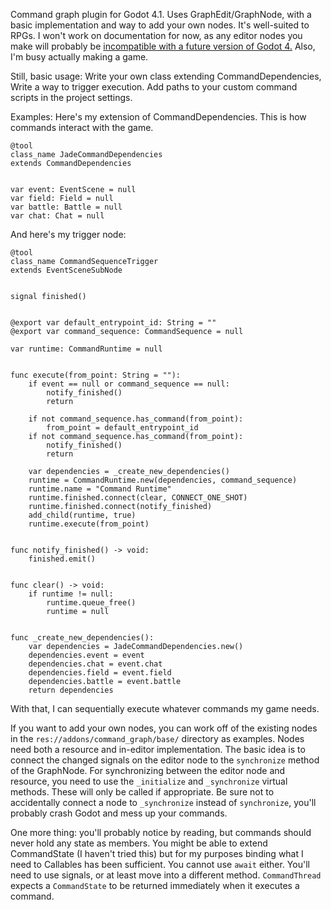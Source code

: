 Command graph plugin for Godot 4.1. Uses GraphEdit/GraphNode, with a basic implementation and way to add your own nodes. It's well-suited to RPGs.
I won't work on documentation for now, as any editor nodes you make will probably be [incompatible with a future version of Godot 4.](https://github.com/godotengine/godot/pull/67152) Also, I'm busy actually making a game.

Still, basic usage:
Write your own class extending CommandDependencies,
Write a way to trigger execution.
Add paths to your custom command scripts in the project settings.

Examples:
Here's my extension of CommandDependencies. This is how commands interact with the game.
```GDScript
@tool
class_name JadeCommandDependencies
extends CommandDependencies


var event: EventScene = null
var field: Field = null
var battle: Battle = null
var chat: Chat = null
```

And here's my trigger node:
```GDScript
@tool
class_name CommandSequenceTrigger
extends EventSceneSubNode


signal finished()


@export var default_entrypoint_id: String = ""
@export var command_sequence: CommandSequence = null

var runtime: CommandRuntime = null


func execute(from_point: String = ""):
	if event == null or command_sequence == null:
		notify_finished()
		return
	
	if not command_sequence.has_command(from_point):
		from_point = default_entrypoint_id
	if not command_sequence.has_command(from_point):
		notify_finished()
		return
	
	var dependencies = _create_new_dependencies()
	runtime = CommandRuntime.new(dependencies, command_sequence)
	runtime.name = "Command Runtime"
	runtime.finished.connect(clear, CONNECT_ONE_SHOT)
	runtime.finished.connect(notify_finished)
	add_child(runtime, true)
	runtime.execute(from_point)


func notify_finished() -> void:
	finished.emit()


func clear() -> void:
	if runtime != null:
		runtime.queue_free()
		runtime = null


func _create_new_dependencies():
	var dependencies = JadeCommandDependencies.new()
	dependencies.event = event
	dependencies.chat = event.chat
	dependencies.field = event.field
	dependencies.battle = event.battle
	return dependencies
```
With that, I can sequentially execute whatever commands my game needs.

If you want to add your own nodes, you can work off of the existing nodes in the `res://addons/command_graph/base/` directory as examples.
Nodes need both a resource and in-editor implementation.
The basic idea is to connect the changed signals on the editor node to the `synchronize` method of the GraphNode.
For synchronizing between the editor node and resource, you need to use the `_initialize` and `_synchronize` virtual methods. These will only be called if appropriate. Be sure not to accidentally connect a node to `_synchronize` instead of `synchronize`, you'll probably crash Godot and mess up your commands.

One more thing: you'll probably notice by reading, but commands should never hold any state as members. You might be able to extend CommandState (I haven't tried this) but for my purposes binding what I need to Callables has been sufficient.
You cannot use `await` either. You'll need to use signals, or at least move into a different method. `CommandThread` expects a `CommandState` to be returned immediately when it executes a command.
